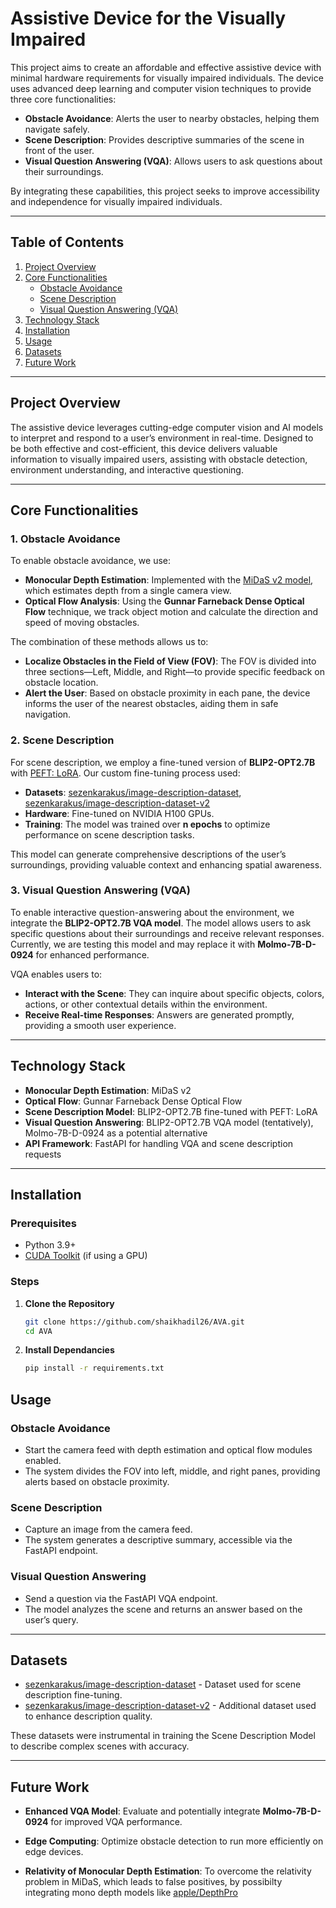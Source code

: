 # Assistive Device for the Visually Impaired

This project aims to create an affordable and effective assistive device with minimal hardware requirements for visually impaired individuals. The device uses advanced deep learning and computer vision techniques to provide three core functionalities:
- **Obstacle Avoidance**: Alerts the user to nearby obstacles, helping them navigate safely.
- **Scene Description**: Provides descriptive summaries of the scene in front of the user.
- **Visual Question Answering (VQA)**: Allows users to ask questions about their surroundings.



By integrating these capabilities, this project seeks to improve accessibility and independence for visually impaired individuals.

---

## Table of Contents
1. [Project Overview](#project-overview)
2. [Core Functionalities](#core-functionalities)
   - [Obstacle Avoidance](#obstacle-avoidance)
   - [Scene Description](#scene-description)
   - [Visual Question Answering (VQA)](#visual-question-answering-vqa)
3. [Technology Stack](#technology-stack)
4. [Installation](#installation)
5. [Usage](#usage)
6. [Datasets](#datasets)
7. [Future Work](#future-work)


---

## Project Overview

The assistive device leverages cutting-edge computer vision and AI models to interpret and respond to a user’s environment in real-time. Designed to be both effective and cost-efficient, this device delivers valuable information to visually impaired users, assisting with obstacle detection, environment understanding, and interactive questioning.

---

## Core Functionalities

### 1. Obstacle Avoidance

To enable obstacle avoidance, we use:
- **Monocular Depth Estimation**: Implemented with the [MiDaS v2 model](https://github.com/isl-org/MiDaS), which estimates depth from a single camera view.
- **Optical Flow Analysis**: Using the **Gunnar Farneback Dense Optical Flow** technique, we track object motion and calculate the direction and speed of moving obstacles.

The combination of these methods allows us to:
- **Localize Obstacles in the Field of View (FOV)**: The FOV is divided into three sections—Left, Middle, and Right—to provide specific feedback on obstacle location.
- **Alert the User**: Based on obstacle proximity in each pane, the device informs the user of the nearest obstacles, aiding them in safe navigation.

### 2. Scene Description

For scene description, we employ a fine-tuned version of **BLIP2-OPT2.7B** with [PEFT: LoRA](https://github.com/microsoft/LoRA). Our custom fine-tuning process used:
- **Datasets**: [sezenkarakus/image-description-dataset](https://huggingface.co/datasets/sezenkarakus/image-description-dataset), [sezenkarakus/image-description-dataset-v2](https://huggingface.co/datasets/sezenkarakus/image-description-dataset-v2)
- **Hardware**: Fine-tuned on NVIDIA H100 GPUs.
- **Training**: The model was trained over **n epochs** to optimize performance on scene description tasks.

This model can generate comprehensive descriptions of the user’s surroundings, providing valuable context and enhancing spatial awareness.

### 3. Visual Question Answering (VQA)

To enable interactive question-answering about the environment, we integrate the **BLIP2-OPT2.7B VQA model**. The model allows users to ask specific questions about their surroundings and receive relevant responses. Currently, we are testing this model and may replace it with **Molmo-7B-D-0924** for enhanced performance.

VQA enables users to:
- **Interact with the Scene**: They can inquire about specific objects, colors, actions, or other contextual details within the environment.
- **Receive Real-time Responses**: Answers are generated promptly, providing a smooth user experience.

---

## Technology Stack

- **Monocular Depth Estimation**: MiDaS v2
- **Optical Flow**: Gunnar Farneback Dense Optical Flow
- **Scene Description Model**: BLIP2-OPT2.7B fine-tuned with PEFT: LoRA
- **Visual Question Answering**: BLIP2-OPT2.7B VQA model (tentatively), Molmo-7B-D-0924 as a potential alternative
- **API Framework**: FastAPI for handling VQA and scene description requests

---

## Installation

### Prerequisites
- Python 3.9+
- [CUDA Toolkit](https://developer.nvidia.com/cuda-toolkit) (if using a GPU)

### Steps

1. **Clone the Repository**
   ```bash
   git clone https://github.com/shaikhadil26/AVA.git
   cd AVA

2. **Install Dependancies**
   ```bash
   pip install -r requirements.txt 


## Usage

### Obstacle Avoidance
- Start the camera feed with depth estimation and optical flow modules enabled.
- The system divides the FOV into left, middle, and right panes, providing alerts based on obstacle proximity.

### Scene Description
- Capture an image from the camera feed.
- The system generates a descriptive summary, accessible via the FastAPI endpoint.

### Visual Question Answering
- Send a question via the FastAPI VQA endpoint.
- The model analyzes the scene and returns an answer based on the user’s query.

---

## Datasets

- [sezenkarakus/image-description-dataset](https://huggingface.co/datasets/sezenkarakus/image-description-dataset) - Dataset used for scene description fine-tuning.
- [sezenkarakus/image-description-dataset-v2](https://huggingface.co/datasets/sezenkarakus/image-description-dataset-v2) - Additional dataset used to enhance description quality.

These datasets were instrumental in training the Scene Description Model to describe complex scenes with accuracy.

---

## Future Work

- **Enhanced VQA Model**: Evaluate and potentially integrate **Molmo-7B-D-0924** for improved VQA performance.

- **Edge Computing**: Optimize obstacle detection to run more efficiently on edge devices.

- **Relativity of Monocular Depth Estimation**: To overcome the relativity problem in MiDaS, which leads to false positives, by possibilty integrating mono depth models like [apple/DepthPro](https://huggingface.co/apple/DepthPro)

